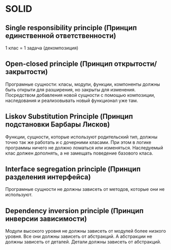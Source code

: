 # SOLID

## Single responsibility principle (Принцип единственной ответственности)

1 клас = 1 задача (декомпозиция)

## Open-closed principle (Принцип открытости/закрытости)

Програмные сущности: класы, модули, функции, компоненты должны быть открыти для разширения, но закрыты для изменения.
Посредством добавления новой сущности с помощью композиции, наследования и реализовывать новый функционал уже там.

## Liskov Substitution Principle (Принцип подстановки Барбары Лисков)

Функции, сущности, которые используют родительский тип, должны точно так же работать и с дочерними класами. При этом в логике программы ничего не должно ломаться или изменяться.
Наследуемый клас должен дополнять, а не замещать поведение базового класа.

## Interface segregation principle (Принцип разделения интерфейса)

Програмные сущности не должны зависеть от методов, которые они не используют.

## Dependency inversion principle (Принцип инверсии зависимости)

Модули высокого уровня не должны зависеть от модулей более низкого уровня. Все они должны зависеть от абстракций. А абстракции не должны зависеть от деталей. Детали должны зависеть от абстракций.

